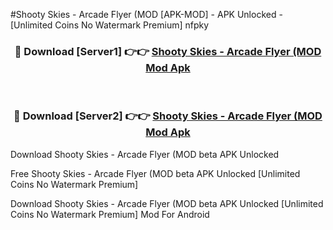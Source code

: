 #Shooty Skies - Arcade Flyer (MOD [APK-MOD] - APK Unlocked - [Unlimited Coins No Watermark Premium] nfpky



<div align="center">

<h3>🔴 Download [Server1] 👉👉 <a href="https://momento.my/?title=Shooty_Skies_-_Arcade_Flyer_(MOD">Shooty Skies - Arcade Flyer (MOD Mod Apk</a></h3><br>

<h3>🔴 Download [Server2] 👉👉 <a href="https://momento.my/?title=Shooty_Skies_-_Arcade_Flyer_(MOD">Shooty Skies - Arcade Flyer (MOD Mod Apk</a></h3>
</div>



Download Shooty Skies - Arcade Flyer (MOD beta APK Unlocked

Free Shooty Skies - Arcade Flyer (MOD beta APK Unlocked [Unlimited Coins No Watermark Premium]

Download Shooty Skies - Arcade Flyer (MOD beta APK Unlocked [Unlimited Coins No Watermark Premium] Mod For Android
